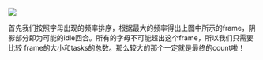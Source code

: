 ![](https://github.com/zhaoxy136/LeetCode/blob/master/Stack%20And%20Heap/Task%20Scheduler/task%20scheduler.png)

首先我们按照字母出现的频率排序，根据最大的频率得出上图中所示的frame，阴影部分即为可能的idle回合。所有的字母不可能超出这个frame，所以我们只需要比较
frame的大小和tasks的总数。那么较大的那个一定就是最终的count啦！
